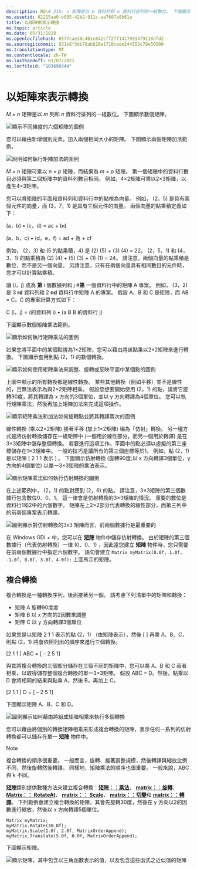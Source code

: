 ```yaml
---
description: M&\# 215; n 矩陣是以 m 資料列和 n 資料行排列的一組數位。 下圖顯示數個矩陣。
ms.assetid: 62215ae0-b095-42b2-911c-aa7607a8b61a
title: 以矩陣來表示轉換
ms.topic: article
ms.date: 05/31/2018
ms.openlocfilehash: 0577cae38c401e842cff2ff14179594f9118dfd2
ms.sourcegitcommit: 831e8f3db78ab820e1710cede244553c70e50500
ms.translationtype: MT
ms.contentlocale: zh-TW
ms.lasthandoff: 01/07/2021
ms.locfileid: "103690344"
---
```

# <a name="matrix-representation-of-transformations"></a>以矩陣來表示轉換

*M × n* 矩陣是以 *m* 列和 *n* 資料行排列的一組數位。 下圖顯示數個矩陣。

![顯示不同維度的六個矩陣的圖例](images/aboutgdip05-art04.png)

您可以藉由新增個別元素，加入兩個相同大小的矩陣。 下圖顯示兩個矩陣加法範例。

![說明如何執行矩陣加法的圖例](images/aboutgdip05-art05.png)

*M × n* 矩陣可乘以 *n × p* 矩陣，而結果為 *m × p* 矩陣。 第一個矩陣中的資料行數目必須與第二個矩陣中的資料列數目相同。 例如，4×2矩陣可乘以2×3矩陣，以產生4×3矩陣。

您可以將矩陣的平面和資料列和資料行中的點視為向量。 例如， (2，5) 是具有兩個元件的向量，而 (3，7，1) 是具有三個元件的向量。 兩個向量的點乘積定義如下：

 (a，b) • (c，d) = ac + bd

 (a，b，c) • (d，e，f) = ad + 為 + cf

例如， (2，3) 和 (5 的點乘積，4) 是 (2)  (5) + (3)  (4) = 22。  (2，5，1) 和 (4，3，1) 的點乘積為 (2)  (4) + (5)  (3) + (1)  (1) = 24。 請注意，兩個向量的點乘積是數位，而不是另一個向量。 另請注意，只有在兩個向量具有相同數目的元件時，您才可以計算點乘積。

讓 (i，j) 成為 **第** i 個數據列和 j #**第** 一個資料行中的矩陣 A 專案。 例如， (3，2) 是 3 **rd** 資料列和 2 **nd** 資料行中矩陣 A 的專案。 假設 A、B 和 C 是矩陣，而 AB = C。C 的專案計算方式如下：

C (i，j) = (的資料列 i) • (a B B 的資料行 j) 

下圖顯示數個矩陣乘法範例。

![顯示如何執行矩陣乘法的圖例](images/aboutgdip05-art06.png)

如果您將平面中的某個點視為1×2矩陣，您可以藉由將該點乘以2×2矩陣來進行轉換。 下圖顯示套用到點 (2，1) 的數個轉換。

![顯示如何使用矩陣乘法來調整、旋轉或反映平面中某個點的圖例](images/aboutgdip05-art07.png)

上圖中顯示的所有轉換都是線性轉換。 某些其他轉換（例如平移）並不是線性的，且無法表示為與2×2矩陣相乘。 假設您想要開始使用 (2，1) 的點，請將它旋轉90度，將其轉譯為 x 方向的3個單位，並以 y 方向轉譯為4個單位。 您可以執行矩陣乘法，然後再加上矩陣加法來完成這項操作。

![顯示矩陣乘法和加法如何旋轉點並將其轉譯兩次的圖例](images/aboutgdip05-art08.png)

線性轉換 (乘以2×2矩陣) 接著平移 (加上1×2矩陣) 稱為「仿射」轉換。 另一種方式是將仿射轉換儲存在一組矩陣中 (一個用於線性部分，而另一個用於轉譯) 是在3×3矩陣中儲存整個轉換。 若要進行這項工作，平面中的點必須以虛擬的第三座標儲存在1×3矩陣中。 一般的技巧是讓所有的第三個座標等於1。 例如，點 (2，1) 是以矩陣 \[ 2 1 1 表示 \] 。 下圖顯示仿射轉換 (旋轉90度;以 x 方向轉譯3個單位，y 方向的4個單位) 以單一3×3矩陣的乘法表示。

![顯示矩陣乘法如何執行仿射轉換的圖例](images/aboutgdip05-art09.png)

在上述範例中， (2，1) 的點對應到 (2，6) 的點。 請注意，3×3矩陣的第三個數據行包含數位0、0、1。 這一律會是仿射轉換的3×3矩陣的情況。 重要的數位是資料行1和2中的六個數字。 矩陣左上2×2部分代表轉換的線性部分，而第三列中的前兩個專案表示轉譯。

![圖例顯示對仿射轉換的3x3 矩陣而言，前兩個數據行是最重要的](images/aboutgdip05-art10.png)

在 Windows GDI + 中，您可以在 [**矩陣**](/windows/desktop/api/gdiplusmatrix/nl-gdiplusmatrix-matrix) 物件中儲存仿射轉換。 由於矩陣的第三個數據行（代表仿射轉換）一律 (0、0、1) ，因此當您建立 **矩陣** 物件時，您只需要在前兩個數據行中指定六個數字。 語句會建立 `Matrix myMatrix(0.0f, 1.0f, -1.0f, 0.0f, 3.0f, 4.0f);` 上圖所示的矩陣。

## <a name="composite-transformations"></a>複合轉換

複合轉換是一種轉換序列，後面接著另一個。 請考慮下列清單中的矩陣和轉換：

-   矩陣 A 旋轉90度度
-   矩陣 B 以 x 方向的2因數來調整
-   矩陣 C 以 y 方向轉譯3個單位

如果您是以矩陣 2 1 1 表示的點 (2，1) （由矩陣表示），然後 \[ \] 再乘 A、B、C，則點 (2，1) 將會依照列出的順序來進行三個轉換。

\[2 1 1 \] ABC = \[ – 2 5 1\]

與其將複合轉換的三個部分儲存在三個不同的矩陣中，您可以將 A、B 和 C 兩者相乘，以取得儲存整個複合轉換的單一3×3矩陣。 假設 ABC = D。然後，點乘以 D 會將相同的結果與點乘 A，然後 B，再加上 C。

\[2 1 1 \] D = \[ – 2 5 1\]

下圖顯示矩陣 A、B、C 和 D。

![圖例顯示如何藉由將組成矩陣相乘來執行多個轉換](images/aboutgdip05-art12.png)

您可以藉由將個別的轉換矩陣相乘來形成複合轉換的矩陣，表示任何一系列的仿射轉換都可以儲存在單一 [**矩陣**](/windows/desktop/api/gdiplusmatrix/nl-gdiplusmatrix-matrix) 物件中。

> [!Note]  
> 複合轉換的順序很重要。 一般而言，旋轉、接著調整規模，然後轉譯與縮放比例不同，然後旋轉然後轉譯。 同樣地，矩陣乘法的順序也很重要。 一般來說，ABC 與 k 不同。

 

[**矩陣**](/windows/desktop/api/gdiplusmatrix/nl-gdiplusmatrix-matrix)類別提供數種方法來建立複合轉換：[**矩陣：：乘法**](/windows/desktop/api/Gdiplusmatrix/nf-gdiplusmatrix-matrix-multiply)、 [**matrix：：旋轉**](/windows/desktop/api/Gdiplusmatrix/nf-gdiplusmatrix-matrix-rotate)、 [**Matrix：： RotateAt**](/windows/desktop/api/Gdiplusmatrix/nf-gdiplusmatrix-matrix-rotateat)、 [**matrix：： Scale**](/windows/desktop/api/Gdiplusmatrix/nf-gdiplusmatrix-matrix-scale)、 [**matrix：：切變**](/windows/desktop/api/Gdiplusmatrix/nf-gdiplusmatrix-matrix-shear)和 [**matrix：：轉譯**](/windows/desktop/api/Gdiplusmatrix/nf-gdiplusmatrix-matrix-translate)。 下列範例會建立複合轉換的矩陣，其會先旋轉30度，然後在 y 方向以2的因數進行縮放，然後以 x 方向轉譯5個單位。


```
Matrix myMatrix;
myMatrix.Rotate(30.0f);
myMatrix.Scale(1.0f, 2.0f, MatrixOrderAppend);
myMatrix.Translate(5.0f, 0.0f, MatrixOrderAppend);
```



下圖顯示矩陣。

![顯示矩陣，其中包含以三角函數表示的值，以及包含這些函式之近似值的矩陣](images/aboutgdip05-art13.png)

 

 



